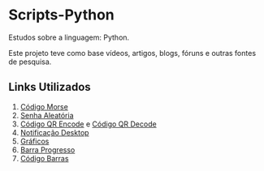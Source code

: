 # Scripts-Python

Estudos sobre a linguagem: Python.

Este projeto teve como base vídeos, artigos, blogs, fóruns e outras fontes de pesquisa.

## Links Utilizados

01. [Código Morse](https://github.com/Python-World/python-mini-projects/blob/master/projects/text_to_morse_code/text_to_morse_code.py)
02. [Senha Aleatória](https://github.com/Python-World/python-mini-projects/blob/master/projects/Random_password_generator/python-password-generator.py)
03. [Código QR Encode](https://github.com/Python-World/python-mini-projects/blob/master/projects/Qr_code_generator/generate_qrcode.py) e [Código QR Decode](https://note.nkmk.me/en/python-pyzbar-barcode-qrcode/)
04. [Notificação Desktop](https://python.plainenglish.io/how-to-send-desktop-notifications-with-python-62a738850fbf)
05. [Gráficos](https://matplotlib.org/)
06. [Barra Progresso](https://github.com/tqdm/tqdm)
07. [Código Barras](https://pypi.org/project/python-barcode/)